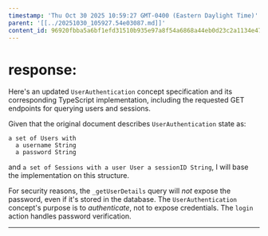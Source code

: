 ```yaml
---
timestamp: 'Thu Oct 30 2025 10:59:27 GMT-0400 (Eastern Daylight Time)'
parent: '[[../20251030_105927.54e03087.md]]'
content_id: 96920fbba5a6bf1efd31510b935e97a8f54a6868a44eb0d23c2a1134e476db9d
---
```


# response:

Here's an updated `UserAuthentication` concept specification and its corresponding TypeScript implementation, including the requested GET endpoints for querying users and sessions.

Given that the original document describes `UserAuthentication` state as:

```
a set of Users with
  a username String
  a password String
```

and `a set of Sessions with a user User a sessionID String`, I will base the implementation on this structure.

For security reasons, the `_getUserDetails` query will *not* expose the password, even if it's stored in the database. The `UserAuthentication` concept's purpose is to *authenticate*, not to expose credentials. The `login` action handles password verification.

***
